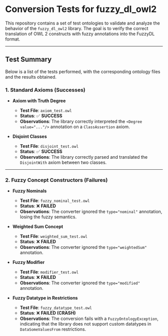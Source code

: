 # Conversion Tests for fuzzy_dl_owl2

This repository contains a set of test ontologies to validate and analyze the behavior of the `fuzzy_dl_owl2` library. The goal is to verify the correct translation of OWL 2 constructs with fuzzy annotations into the FuzzyDL format.

---

## Test Summary

Below is a list of the tests performed, with the corresponding ontology files and the results obtained.

### 1. Standard Axioms (Successes)

* **Axiom with Truth Degree**
    * **Test File**: `axiom_test.owl`
    * **Status**: ✅ **SUCCESS**
    * **Observations**: The library correctly interpreted the `<Degree value="..."/>` annotation on a `ClassAssertion` axiom.

* **Disjoint Classes**
    * **Test File**: `disjoint_test.owl`
    * **Status**: ✅ **SUCCESS**
    * **Observations**: The library correctly parsed and translated the `DisjointWith` axiom between two classes.

---

### 2. Fuzzy Concept Constructors (Failures)

* **Fuzzy Nominals**
    * **Test File**: `fuzzy_nominal_test.owl`
    * **Status**: ❌ **FAILED**
    * **Observations**: The converter ignored the `type="nominal"` annotation, losing the fuzzy semantics.

* **Weighted Sum Concept**
    * **Test File**: `weighted_sum_test.owl`
    * **Status**: ❌ **FAILED**
    * **Observations**: The converter ignored the `type="weightedSum"` annotation.

* **Fuzzy Modifier**
    * **Test File**: `modifier_test.owl`
    * **Status**: ❌ **FAILED**
    * **Observations**: The converter ignored the `type="modified"` annotation.

* **Fuzzy Datatype in Restrictions**
    * **Test File**: `fuzzy_datatype_test.owl`
    * **Status**: ❌ **FAILED (CRASH)**
    * **Observations**: The conversion fails with a `FuzzyOntologyException`, indicating that the library does not support custom datatypes in `DataSomeValuesFrom` restrictions.